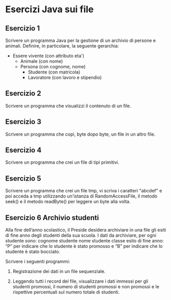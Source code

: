 # Esercizi Java sui file

## Esercizio 1
Scrivere un programma Java per la gestione di un
archivio di persone e animali. Definire, in
particolare, la seguente gerarchia:
- Essere vivente (con attributo eta')
  - Animale (con nome)
  - Persona (con cognome, nome)
    - Studente (con matricola)
    - Lavoratore (con lavoro e stipendio)
  
## Esercizio 2
Scrivere un programma che visualizzi il contenuto
di un file.

## Esercizio 3
Scrivere un programma che copi, byte dopo byte, un
file in un altro file.

## Esercizio 4
Scrivere un programma che crei un file di tipi
primitivi.

## Esercizio 5
Scrivere un programma che crei un file tmp, vi
scriva i caratteri "abcdef" e poi acceda a tmp
utilizzando un'istanza di RandomAccessFile, il
metodo seek() e il metodo readByte() per leggere
un byte alla volta.

## Esercizio 6 Archivio studenti

Alla fine dell’anno scolastico, il Preside desidera archiviare in una file gli esiti di fine anno degli
studenti della sua scuola. I dati da archiviare, per ogni studente sono:
cognome studente
nome studente
classe
esito di fine anno: “P” per indicare che lo studente è stato promosso e “B” per indicare che lo studente è stato bocciato.

Scrivere i seguenti programmi:

1. Registrazione dei dati in un file sequenziale.

2. Leggendo tutti i record del file, visualizzare i dati immessi per gli studenti promossi, il numero di studenti promossi e non promossi e le rispettive percentuali sul numero totale di studenti.
